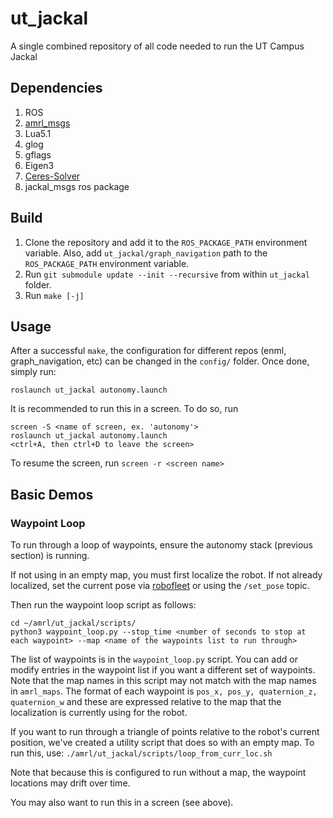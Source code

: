 # ut_jackal
A single combined repository of all code needed to run the UT Campus Jackal

## Dependencies
1. ROS
1. [amrl_msgs](https://github.com/ut-amrl/amrl_msgs)
1. Lua5.1
1. glog
1. gflags
1. Eigen3
1. [Ceres-Solver](http://ceres-solver.org/installation.html#linux)
1. jackal_msgs ros package

## Build
1. Clone the repository and add it to the `ROS_PACKAGE_PATH` environment variable. Also, add `ut_jackal/graph_navigation` path to the `ROS_PACKAGE_PATH` environment variable.
1. Run `git submodule update --init --recursive` from within `ut_jackal` folder.
1. Run `make [-j]`

## Usage
After a successful `make`, the configuration for different repos (enml, graph_navigation, etc) can be changed in the `config/` folder. Once done, simply run:
```
roslaunch ut_jackal autonomy.launch
```

It is recommended to run this in a screen. To do so, run 
```
screen -S <name of screen, ex. 'autonomy'>
roslaunch ut_jackal autonomy.launch
<ctrl+A, then ctrl+D to leave the screen>
```

To resume the screen, run `screen -r <screen name>`


## Basic Demos
### Waypoint Loop

To run through a loop of waypoints, ensure the autonomy stack (previous section) is running. 

If not using in an empty map, you must first localize the robot. If not already localized, set the current pose via [robofleet](robofleet.csres.utexas.edu) or using the `/set_pose` topic. 

Then run the waypoint loop script as follows:
```
cd ~/amrl/ut_jackal/scripts/
python3 waypoint_loop.py --stop_time <number of seconds to stop at each waypoint> --map <name of the waypoints list to run through>
```
The list of waypoints is in the `waypoint_loop.py` script. You can add or modify entries in the waypoint list if you want a different set of waypoints. Note that the map names in this script may not match with the map names in `amrl_maps`. The format of each waypoint is `pos_x, pos_y, quaternion_z, quaternion_w` and these are expressed relative to the map that the localization is currently using for the robot. 

If you want to run through a triangle of points relative to the robot's current position, we've created a utility script that does so with an empty map. To run this, use:
`./amrl/ut_jackal/scripts/loop_from_curr_loc.sh`

Note that because this is configured to run without a map, the waypoint locations may drift over time. 

You may also want to run this in a screen (see above). 


